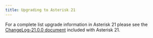 ```yaml
---
title: Upgrading to Asterisk 21
---
```


For a complete list upgrade information in Asterisk 21 please see the [ChangeLog-21.0.0 document](https://raw.githubusercontent.com/asterisk/asterisk/releases/21/ChangeLogs/ChangeLog-21.0.0.md) included with Asterisk 21.

